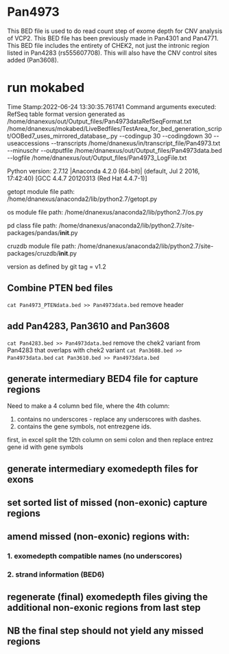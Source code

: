 # Pan4973
This BED file is used to do read count step of exome depth for CNV analysis of VCP2.
This BED file has been previously made in Pan4301 and Pan4771. This BED file includes the entirety of CHEK2, not just the intronic region listed in Pan4283 (rs555607708). This will also have the CNV control sites added (Pan3608).

# run mokabed
Time Stamp:2022-06-24 13:30:35.761741
Command arguments executed:
RefSeq table format version generated as /home/dnanexus/out/Output_files/Pan4973dataRefSeqFormat.txt
/home/dnanexus/mokabed/LiveBedfiles/TestArea_for_bed_generation_script/OOBed7_uses_mirrored_database_.py --codingup 30 --codingdown 30 --useaccessions --transcripts /home/dnanexus/in/transcript_file/Pan4973.txt --minuschr --outputfile /home/dnanexus/out/Output_files/Pan4973data.bed --logfile /home/dnanexus/out/Output_files/Pan4973_LogFile.txt 

 Python version: 2.7.12 |Anaconda 4.2.0 (64-bit)| (default, Jul  2 2016, 17:42:40) 
[GCC 4.4.7 20120313 (Red Hat 4.4.7-1)]

 getopt module file path: /home/dnanexus/anaconda2/lib/python2.7/getopt.py

 os module file path: /home/dnanexus/anaconda2/lib/python2.7/os.py

 pd class file path: /home/dnanexus/anaconda2/lib/python2.7/site-packages/pandas/__init__.py

 cruzdb module file path: /home/dnanexus/anaconda2/lib/python2.7/site-packages/cruzdb/__init__.py

version as defined by git tag = v1.2


## Combine PTEN bed files
`cat Pan4973_PTENdata.bed >> Pan4973data.bed`
remove header
## add Pan4283, Pan3610 and Pan3608
`cat Pan4283.bed >> Pan4973data.bed`
remove the chek2 variant from Pan4283 that overlaps with chek2 variant
`cat Pan3608.bed >> Pan4973data.bed`
`cat Pan3610.bed >> Pan4973data.bed`
## generate intermediary BED4 file for capture regions
Need to make a 4 column bed file, where the 4th column:
1) contains no underscores - replace any underscores with dashes.
2) contains the gene symbols, not entrezgene ids.

first, in excel split the 12th column on semi colon and then replace entrez gene id with gene symbols

## generate intermediary exomedepth files for exons

## set sorted list of missed (non-exonic) capture regions
## amend missed (non-exonic) regions with:
### 1. exomedepth compatible names (no underscores)
### 2. strand information (BED6)
## regenerate (final) exomedepth files giving the additional non-exonic regions from last step
## NB the final step should not yield any missed regions